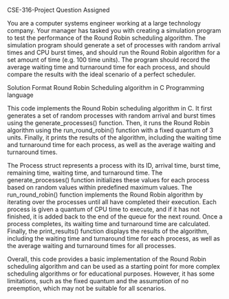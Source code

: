 CSE-316-Project Question Assigned

You are a computer systems engineer working at a large technology company. Your manager has tasked you with creating a simulation program to test the performance of the Round Robin scheduling algorithm. The simulation program should generate a set of processes with random arrival times and CPU burst times, and should run the Round Robin algorithm for a set amount of time (e.g. 100 time units). The program should record the average waiting time and turnaround time for each process, and should compare the results with the ideal scenario of a perfect scheduler.

Solution Format Round Robin Scheduling algorithm in C Programming language

This code implements the Round Robin scheduling algorithm in C. It first generates a set of random processes with random arrival and burst times using the generate_processes() function. Then, it runs the Round Robin algorithm using the run_round_robin() function with a fixed quantum of 3 units. Finally, it prints the results of the algorithm, including the waiting time and turnaround time for each process, as well as the average waiting and turnaround times.

The Process struct represents a process with its ID, arrival time, burst time, remaining time, waiting time, and turnaround time. The generate_processes() function initializes these values for each process based on random values within predefined maximum values. The run_round_robin() function implements the Round Robin algorithm by iterating over the processes until all have completed their execution. Each process is given a quantum of CPU time to execute, and if it has not finished, it is added back to the end of the queue for the next round. Once a process completes, its waiting time and turnaround time are calculated. Finally, the print_results() function displays the results of the algorithm, including the waiting time and turnaround time for each process, as well as the average waiting and turnaround times for all processes.

Overall, this code provides a basic implementation of the Round Robin scheduling algorithm and can be used as a starting point for more complex scheduling algorithms or for educational purposes. However, it has some limitations, such as the fixed quantum and the assumption of no preemption, which may not be suitable for all scenarios.
